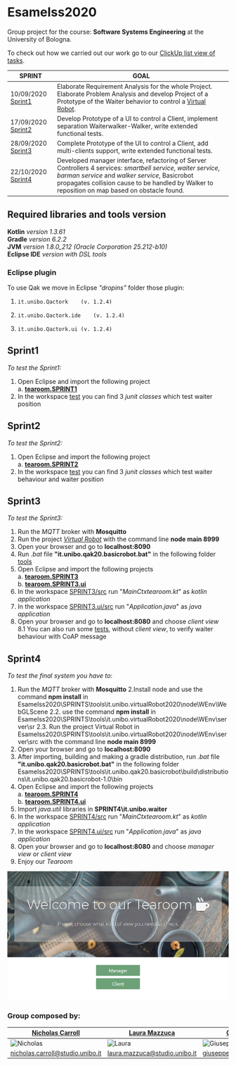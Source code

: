 # EsameIss2020

Group project for the course: **Software Systems Engineering** at the University of Bologna. 
  
To check out how we carried out our work go to our [ClickUp list view of tasks](https://share.clickup.com/l/h/4-4619775-1/b7a9e3a51c55fdc).

SPRINT | GOAL
------------ | -------------
10/09/2020 [Sprint1](https://github.com/lauramazzuca21/EsameIss2020/blob/master/SPRINTS/UserDocs/SPRINT1-def.pdf) | Elaborate Requirement Analysis for the whole Project. Elaborate Problem Analysis and develop Project of a Prototype of the Waiter behavior to control a [Virtual Robot](https://github.com/anatali/iss2020LabBo/tree/master/it.unibo.virtualRobot2020).
17/09/2020 [Sprint2](https://github.com/lauramazzuca21/EsameIss2020/blob/master/SPRINTS/UserDocs/SPRINT2-def.pdf) | Develop Prototype of a UI to control a Client, implement separation Waiterwalker-Walker, write extended functional tests.
28/09/2020 [Sprint3](https://github.com/lauramazzuca21/EsameIss2020/blob/master/SPRINTS/UserDocs/SPRINT3-def.pdf) | Complete Prototype of the UI to control a Client, add multi-clients support, write extended functional tests.
22/10/2020 [Sprint4](https://github.com/lauramazzuca21/EsameIss2020/blob/master/SPRINTS/UserDocs/SPRINT4-def.pdf) | Developed manager interface, refactoring of Server Controllers 4 services: *smartbell service*, *waiter service*, *barman service* and *walker service*, Basicrobot propagates collision cause to be handled by Walker to reposition on map based on obstacle found.
  
## Required libraries and tools version
**Kotlin** *version 1.3.61*  
**Gradle** *version 6.2.2*  
**JVM** *version 1.8.0_212 (Oracle Corporation 25.212-b10)*  
**Eclipse IDE**  *version with DSL tools* 
### Eclipse plugin 
To use Qak we move in Eclipse *"dropins"* folder those plugin:
 1. 	it.unibo.Qactork	(v. 1.2.4)  
 2. 	it.unibo.Qactork.ide	(v. 1.2.4)  
 3. 	it.unibo.Qactork.ui	(v. 1.2.4)  
 
 
## Sprint1 
*To test the Sprint1:*
1. Open Eclipse and import the following project  
  a. [**tearoom.SPRINT1**](https://github.com/lauramazzuca21/EsameIss2020/tree/sprint4/SPRINTS/tearoom.SPRINT1) 
2. In the workspace [test](https://github.com/lauramazzuca21/EsameIss2020/tree/sprint4/SPRINTS/tearoom.SPRINT1/test) you can find 3 *junit classes* which test waiter position

## Sprint2  
*To test the Sprint2:*
1. Open Eclipse and import the following project  
  a. [**tearoom.SPRINT2**](https://github.com/lauramazzuca21/EsameIss2020/tree/sprint4/SPRINTS/tearoom.SPRINT2)  
2. In the workspace [test](https://github.com/lauramazzuca21/EsameIss2020/tree/sprint4/SPRINTS/tearoom.SPRINT2/test) you can find 3 *junit classes* which test waiter behaviour and waiter position

## Sprint3  
*To test the Sprint3:*
1. Run the *MQTT* broker with **Mosquitto**
2. Run the project [*Virtual Robot*](https://github.com/lauramazzuca21/EsameIss2020/tree/master/SPRINTS/tools/it.unibo.virtualRobot2020/node/WEnv/server/src) with the command line **node main 8999**  
3. Open your browser and go to **localhost:8090**  
4. Run *.bat* file **"it.unibo.qak20.basicrobot.bat"** in the following folder [tools](https://github.com/lauramazzuca21/EsameIss2020/tree/master/SPRINTS/tools/it.unibo.qak20.basicrobot/build/distributions/it.unibo.qak20.basicrobot-1.0/bin) 
5. Open Eclipse and import the following projects  
  a. [**tearoom.SPRINT3**](https://github.com/lauramazzuca21/EsameIss2020/tree/master/SPRINTS/tearoom.SPRINT3)  
  b. [**tearoom.SPRINT3.ui**](https://github.com/lauramazzuca21/EsameIss2020/tree/master/SPRINTS/tearoom.SPRINT3.ui)  
6. In the workspace [SPRINT3/src](https://github.com/lauramazzuca21/EsameIss2020/tree/master/SPRINTS/tearoom.SPRINT3/src) run "*MainCtxtearoom.kt*" as *kotlin application*
7. In the workspace [SPRINT3.ui/src](https://github.com/lauramazzuca21/EsameIss2020/tree/master/SPRINTS/tearoom.SPRINT3.ui/src) run "*Application.java*" as *java application*
8. Open your browser and go to **localhost:8080** and choose *client view*  
  8.1 You can also run some [tests](https://github.com/lauramazzuca21/EsameIss2020/tree/sprint4/SPRINTS/tearoom.SPRINT3/test), without *client view*, to verify waiter behaviour with CoAP message

## Sprint4  
*To test the final system you have to:*
1. Run the *MQTT* broker with **Mosquitto**
2.Install node and use the command **npm install** in EsameIss2020\SPRINTS\tools\it.unibo.virtualRobot2020\node\WEnv\WebGLScene
2.2. use the command **npm install** in EsameIss2020\SPRINTS\tools\it.unibo.virtualRobot2020\node\WEnv\server\sr
2.3. Run the project Virtual Robot in EsameIss2020\SPRINTS\tools\it.unibo.virtualRobot2020\node\WEnv\server\src with the command line **node main 8999**  
3. Open your browser and go to **localhost:8090**  
4. After importing, building and making a gradle distribution, run *.bat* file **"it.unibo.qak20.basicrobot.bat"** in the following folder EsameIss2020\SPRINTS\tools\it.unibo.qak20.basicrobot\build\distributions\it.unibo.qak20.basicrobot-1.0\bin  
5. Open Eclipse and import the following projects  
  a. [**tearoom.SPRINT4**](https://github.com/lauramazzuca21/EsameIss2020/tree/sprint4/SPRINTS/tearoom.SPRINT4)  
  b. [**tearoom.SPRINT4.ui**](https://github.com/lauramazzuca21/EsameIss2020/tree/sprint4/SPRINTS/tearoom.SPRINT3.ui)   
6. Import *java.util* libraries in **SPRINT4\it.unibo.waiter**    
7. In the workspace [SPRINT4/src](https://github.com/lauramazzuca21/EsameIss2020/tree/sprint4/SPRINTS/tearoom.SPRINT4) run "*MainCtxtearoom.kt*" as *kotlin application*
8. In the workspace [SPRINT4.ui/src](https://github.com/lauramazzuca21/EsameIss2020/tree/sprint4/SPRINTS/tearoom.SPRINT4.ui) run "*Application.java*" as *java application*
9. Open your browser and go to **localhost:8080** and choose *manager view* or *client view* 
10. Enjoy our *Tearoom* 

![MainMenuPage](UserDocs/interfaccia.png)


### Group composed by:   

[Nicholas Carroll](https://github.com/dropino) | [Laura Mazzuca](https://github.com/lauramazzuca21) | [Giuseppe Giorgio](https://github.com/gitdevel7)
------------ | ------------ | -------------
![Nicholas](https://github.com/lauramazzuca21/EsameIss2020/blob/sprint4/UserDocs/OurPics/nicholas.png) | ![Laura](https://github.com/lauramazzuca21/EsameIss2020/blob/sprint4/UserDocs/OurPics/laura.png) | ![Giuseppe](https://github.com/lauramazzuca21/EsameIss2020/blob/sprint4/UserDocs/OurPics/giuseppe.png)   
nicholas.carroll@studio.unibo.it | laura.mazzuca@studio.unibo.it | giuseppe.giorgio3@studio.unibo.it
